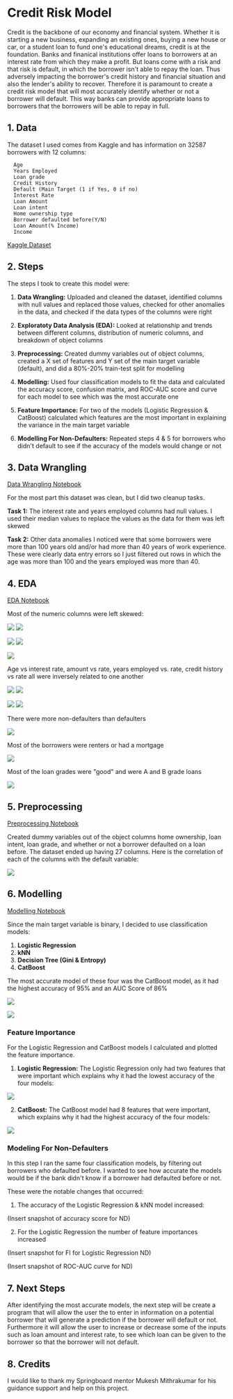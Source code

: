 # Credit Risk Model

Credit is the backbone of our economy and financial system. Whether it is starting a new business, expanding an existing ones, buying a new house or car, or a student loan to fund one's educational dreams, credit is at the foundation. Banks and finanical institutions offer loans to borrowers at an interest rate from which they make a profit. But loans come with a risk and that risk is default, in which the borrower isn't able to repay the loan. Thus adversely impacting the borrower's credit history and financial situation and also the lender's ability to recover. Therefore it is paramount to create a credit risk model that will most accurately identify whether or not a borrower will default. This way banks can provide appropriate loans to borrowers that the borrowers will be able to repay in full.

## 1. Data

The dataset I used comes from Kaggle and has information on 32587 borrowers with 12 columns:

      Age
      Years Employed
      Loan grade
      Credit History
      Default (Main Target (1 if Yes, 0 if no)
      Interest Rate
      Loan Amount
      Loan intent
      Home ownership type
      Borrower defaulted before(Y/N)
      Loan Amount(% Income)
      Income
      
[Kaggle Dataset](https://www.kaggle.com/datasets/laotse/credit-risk-dataset?select=credit_risk_dataset.csv)

## 2. Steps

The steps I took to create this model were:

1. **Data Wrangling:** Uploaded and cleaned the dataset, identified columns with null values and replaced those values, checked for other anomalies in the data, and checked if the data types of the columns were right

2. **Exploratoty Data Analysis (EDA):** Looked at relationship and trends between different columns, distribution of numeric columns, and breakdown of object columns

3. **Preprocessing:** Created dummy variables out of object columns, created a X set of features and Y set of the main target variable (default), and did a 80%-20% train-test split for modelling

4. **Modelling:** Used four classification models to fit the data and calculated the accuracy score, confusion matrix, and ROC-AUC score and curve for each model to see which was the most accurate one

5. **Feature Importance:** For two of the models (Logistic Regression & CatBoost) calculated which features are the most important in explaining the variance in the main target variable 

6. **Modelling For Non-Defaulters:** Repeated steps 4 & 5 for borrowers who didn't default to see if the accuracy of the models would change or not


## 3. Data Wrangling 

[Data Wrangling Notebook](https://github.com/apawar93/Data-Science-Capstone-Project/blob/main/Capstone%20-%20Data%20Wrangling.ipynb)

For the most part this dataset was clean, but I did two cleanup tasks.

**Task 1:** The interest rate and years employed columns had null values. I used their median values to replace the values as the data for them was left skewed

**Task 2:** Other data anomalies I noticed were that some borrowers were more than 100 years old and/or had more than 40 years of work experience. These were clearly data entry errors so I just filtered out rows in which the age was more than 100 and the years employed was more than 40. 


## 4. EDA

[EDA Notebook](https://github.com/apawar93/Data-Science-Capstone-Project/blob/main/Capstone%20-%20EDA.ipynb)

Most of the numeric columns were left skewed:

![](./Snaps/Age%20Dist.PNG)                                                         ![](./Snaps/Amount%20Dist.PNG)


![](./Snaps/Credit%20History%20Dist.PNG)                                            ![](./Snaps/Rate%20Distribution.PNG)




![](./Snaps/Years%20Employed%20Dist.PNG)




Age vs interest rate, amount vs rate, years employed vs. rate, credit history vs rate all were inversely related to one another

![](./Snaps/Age%20vs.%20Rate.PNG)                            ![](./Snaps/Amount%20vs.%20Rate.PNG)



![](./Snaps/Employed%20vs.%20Rate.PNG)                       ![](./Snaps/History%20vs.%20Rate.PNG)                       


There were more non-defaulters than defaulters

![](./Snaps/Default%20Graph.PNG)


Most of the borrowers were renters or had a mortgage 

![](./Snaps/Home%20ownership%20graph.PNG)


Most of the loan grades were "good" and were A and B grade loans

![](./Snaps/Loan%20Grade%20Graph.PNG)



## 5. Preprocessing

[Preprocessing Notebook](https://github.com/apawar93/Data-Science-Capstone-Project/blob/main/Capstone%20-%20Pre-Processing%20%26%20Data%20Training.ipynb)

Created dummy variables out of the object columns home ownership, loan intent, loan grade, and whether or not a borrower defaulted on a loan before. The dataset ended up having 27 columns. Here is the correlation of each of the columns with the default variable:

![](./Snaps/Spearman%20Correlation.PNG)


## 6. Modelling

[Modelling Notebook](https://github.com/apawar93/Data-Science-Capstone-Project/blob/main/Capstone%20-%20Modeling.ipynb)

Since the main target variable is binary, I decided to use classification models:

1. **Logistic Regression**
2. **kNN**
3. **Decision Tree (Gini & Entropy)**
4. **CatBoost**

The most accurate model of these four was the CatBoost model, as it had the highest accuracy of 95% and an AUC Score of 86%

![](./Snaps/Accuracy.PNG)


![](./Snaps/ROC-AUC%20Curve.PNG)


### Feature Importance

For the Logistic Regression and CatBoost models I calculated and plotted the feature importance.

1. **Logistic Regression:** The Logistic Regression only had two features that were important which explains why it had the lowest accuracy of the four models:

![](./Snaps/LG%20Feature%20Importance.PNG)

            
2. **CatBoost:** The CatBoost model had 8 features that were important, which explains why it had the highest accuracy of the four models:

![](./Snaps/CB%20Feature%20Importance.PNG)



### Modeling For Non-Defaulters

In this step I ran the same four classification models, by filtering out borrowers who defaulted before. I wanted to see how accurate the models would be if the bank didn't know if a borrower had defaulted before or not.

These were the notable changes that occurred:

1. The accuracy of the Logistic Regression & kNN model increased:

(Insert snapshot of accuracy score for ND)

2. For the Logistic Regression the number of feature importances increased

(Insert snapshot for FI for Logistic Regression ND)

(Insert snapshot of ROC-AUC curve for ND)


## 7. Next Steps

After identifying the most accurate models, the next step will be create a program that will allow the user the to enter in information on a potential borrower that will generate a prediction if the borrower will default or not. Furthermore it will allow the user to increase or decrease some of the inputs such as loan amount and interest rate, to see which loan can be given to the borrower so that the borrower will not default.

## 8. Credits

I would like to thank my Springboard mentor Mukesh Mithrakumar for his guidance support and help on this project.
